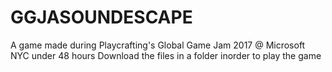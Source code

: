 # GGJASOUNDESCAPE
A game made during Playcrafting's Global Game Jam 2017 @ Microsoft NYC under 48 hours
Download the files in a folder inorder to play the game
